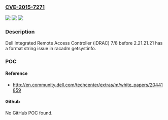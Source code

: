 ### [CVE-2015-7271](https://cve.mitre.org/cgi-bin/cvename.cgi?name=CVE-2015-7271)
![](https://img.shields.io/static/v1?label=Product&message=Dell%20Integrated%20Remote%20Access%20Controller%20(iDRAC)&color=blue)
![](https://img.shields.io/static/v1?label=Version&message=n%2Fa&color=blue)
![](https://img.shields.io/static/v1?label=Vulnerability&message=format%20string&color=brighgreen)

### Description

Dell Integrated Remote Access Controller (iDRAC) 7/8 before 2.21.21.21 has a format string issue in racadm getsystinfo.

### POC

#### Reference
- http://en.community.dell.com/techcenter/extras/m/white_papers/20441859

#### Github
No GitHub POC found.

